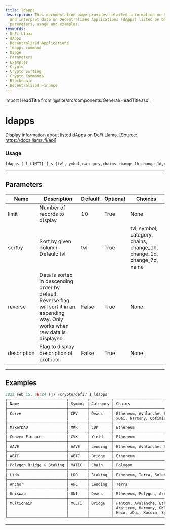 ```yaml
---
title: ldapps
description: This documentation page provides detailed information on how to display
  and interpret data on Decentralized Applications (dApps) listed on DeFi Llama including
  parameters, usage and examples.
keywords:
- DeFi Llama
- dApps
- Decentralized Applications
- ldapps command
- Usage
- Parameters
- Examples
- Crypto
- Crypto Sorting
- Crypto Commands
- Blockchain
- Decentralized Finance
---
```


import HeadTitle from '@site/src/components/General/HeadTitle.tsx';

<HeadTitle title="ldapps - Defi - Crypto - Reference | OpenBB Terminal Docs" />

# ldapps

Display information about listed dApps on DeFi Llama. [Source: https://docs.llama.fi/api]

### Usage

```python
ldapps [-l LIMIT] [-s {tvl,symbol,category,chains,change_1h,change_1d,change_7d,name}] [-r] [--desc]
```

---

## Parameters

| Name | Description | Default | Optional | Choices |
| ---- | ----------- | ------- | -------- | ------- |
| limit | Number of records to display | 10 | True | None |
| sortby | Sort by given column. Default: tvl | tvl | True | tvl, symbol, category, chains, change_1h, change_1d, change_7d, name |
| reverse | Data is sorted in descending order by default. Reverse flag will sort it in an ascending way. Only works when raw data is displayed. | False | True | None |
| description | Flag to display description of protocol | False | True | None |


---

## Examples

```python
2022 Feb 15, 06:24 (🦋) /crypto/defi/ $ ldapps
┌──────────────────────────┬────────┬──────────┬──────────────────────────────────────────────────┬───────────────┬───────────────┬───────────────┬──────────┐
│ Name                     │ Symbol │ Category │ Chains                                           │ Change 1H (%) │ Change 1D (%) │ Change 7D (%) │ TVL ($)  │
├──────────────────────────┼────────┼──────────┼──────────────────────────────────────────────────┼───────────────┼───────────────┼───────────────┼──────────┤
│ Curve                    │ CRV    │ Dexes    │ Ethereum, Avalanche, Fantom, Polygon, Arbitrum,  │ 0.00          │ 1.26          │ 1.24          │ 19.752 B │
│                          │        │          │ xDai, Harmony, Optimism                          │               │               │               │          │
├──────────────────────────┼────────┼──────────┼──────────────────────────────────────────────────┼───────────────┼───────────────┼───────────────┼──────────┤
│ MakerDAO                 │ MKR    │ CDP      │ Ethereum                                         │ 0.00          │ 4.68          │ -0.35         │ 17.551 B │
├──────────────────────────┼────────┼──────────┼──────────────────────────────────────────────────┼───────────────┼───────────────┼───────────────┼──────────┤
│ Convex Finance           │ CVX    │ Yield    │ Ethereum                                         │ -0.00         │ 1.98          │ 0.40          │ 13.657 B │
├──────────────────────────┼────────┼──────────┼──────────────────────────────────────────────────┼───────────────┼───────────────┼───────────────┼──────────┤
│ AAVE                     │ AAVE   │ Lending  │ Ethereum, Avalanche, Polygon                     │ 0.00          │ 3.06          │ -0.02         │ 13.597 B │
├──────────────────────────┼────────┼──────────┼──────────────────────────────────────────────────┼───────────────┼───────────────┼───────────────┼──────────┤
│ WBTC                     │ WBTC   │ Bridge   │ Ethereum                                         │ 0.13          │ 5.03          │ 1.06          │ 11.633 B │
├──────────────────────────┼────────┼──────────┼──────────────────────────────────────────────────┼───────────────┼───────────────┼───────────────┼──────────┤
│ Polygon Bridge & Staking │ MATIC  │ Chain    │ Polygon                                          │ 0.00          │ -1.84         │ 1.42          │ 10.344 B │
├──────────────────────────┼────────┼──────────┼──────────────────────────────────────────────────┼───────────────┼───────────────┼───────────────┼──────────┤
│ Lido                     │ LDO    │ Staking  │ Ethereum, Terra, Solana                          │ 0.00          │ 8.70          │ 0.42          │ 9.626 B  │
├──────────────────────────┼────────┼──────────┼──────────────────────────────────────────────────┼───────────────┼───────────────┼───────────────┼──────────┤
│ Anchor                   │ ANC    │ Lending  │ Terra                                            │ -0.00         │ 5.25          │ 5.51          │ 8.401 B  │
├──────────────────────────┼────────┼──────────┼──────────────────────────────────────────────────┼───────────────┼───────────────┼───────────────┼──────────┤
│ Uniswap                  │ UNI    │ Dexes    │ Ethereum, Polygon, Arbitrum, Optimism            │ 0.78          │ 5.38          │ 0.13          │ 7.652 B  │
├──────────────────────────┼────────┼──────────┼──────────────────────────────────────────────────┼───────────────┼───────────────┼───────────────┼──────────┤
│ Multichain               │ MULTI  │ Bridge   │ Fantom, Avalanche, Ethereum, Binance, Moonriver, │ 0.00          │ 3.05          │ -5.37         │ 7.305 B  │
│                          │        │          │ Arbitrum, Harmony, OKExChain, Polygon, Telos,    │               │               │               │          │
│                          │        │          │ Heco, xDai, Kucoin, Syscoin                      │               │               │               │          │
└──────────────────────────┴────────┴──────────┴──────────────────────────────────────────────────┴───────────────┴───────────────┴───────────────┴──────────┘
```
---
